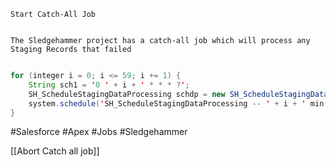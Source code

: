 ```ad-note
Start Catch-All Job


The Sledgehammer project has a catch-all job which will process any Staging Records that failed
```

```Java

for (integer i = 0; i <= 59; i += 1) {
    String sch1 = '0 ' + i + ' * * * ?';
    SH_ScheduleStagingDataProcessing schdp = new SH_ScheduleStagingDataProcessing();
    system.schedule('SH_ScheduleStagingDataProcessing -- ' + i + ' min', sch1, schdp);
}
```


#Salesforce #Apex #Jobs #Sledgehammer 


[[Abort Catch all job]]